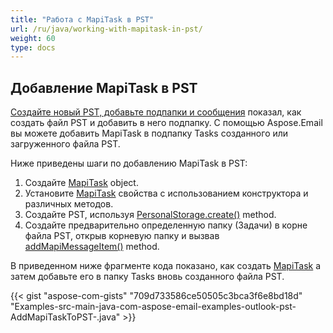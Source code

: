 ```yaml
---
title: "Работа с MapiTask в PST"
url: /ru/java/working-with-mapitask-in-pst/
weight: 60
type: docs
---
```


## **Добавление MapiTask в PST**

[Создайте новый PST, добавьте подпапки и сообщения](/email/java/create-new-pst-add-sub-folders-and-messages/) показал, как создать файл PST и добавить в него подпапку. С помощью Aspose.Email вы можете добавить MapiTask в подпапку Tasks созданного или загруженного файла PST.

Ниже приведены шаги по добавлению MapiTask в PST:

1. Создайте [MapiTask](https://reference.aspose.com/email/java/com.aspose.email/mapitask/) object.
1. Установите [MapiTask](https://reference.aspose.com/email/java/com.aspose.email/mapitask/) свойства с использованием конструктора и различных методов.
1. Создайте PST, используя [PersonalStorage.create()](https://reference.aspose.com/email/java/com.aspose.email/personalstorage/#create-java.io.OutputStream-int-) method.
1. Создайте предварительно определенную папку (Задачи) в корне файла PST, открыв корневую папку и вызвав [addMapiMessageItem()](https://reference.aspose.com/email/java/com.aspose.email/folderinfo/#addMapiMessageItem-com.aspose.email.IMapiMessageItem-) method.

В приведенном ниже фрагменте кода показано, как создать [MapiTask](https://reference.aspose.com/email/java/com.aspose.email/mapitask/) а затем добавьте его в папку Tasks вновь созданного файла PST.



{{< gist "aspose-com-gists" "709d733586ce50505c3bca3f6e8bd18d" "Examples-src-main-java-com-aspose-email-examples-outlook-pst-AddMapiTaskToPST-.java" >}}

